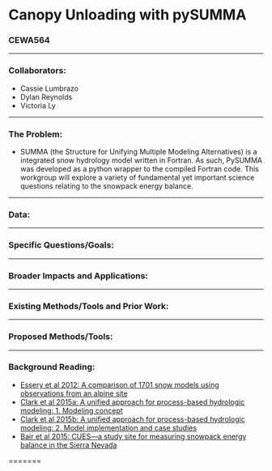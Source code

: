# Canopy Unloading with pySUMMA

### CEWA564

---

### Collaborators:
* Cassie Lumbrazo
* Dylan Reynolds
* Victoria Ly

---

### The Problem:
* SUMMA (the Structure for Unifying Multiple Modeling Alternatives) is a integrated snow hydrology model written in Fortran. As such, PySUMMA was developed as a python wrapper to the compiled Fortran code. This workgroup will explore a variety of fundamental yet important science questions relating to the snowpack energy balance.

---

### Data:

---

### Specific Questions/Goals:

---

### Broader Impacts and Applications:

---

### Existing Methods/Tools and Prior Work:

---

### Proposed Methods/Tools:

---

### Background Reading:
* [Essery et al 2012: A comparison of 1701 snow models using observations from an alpine site](https://depts.washington.edu/mtnhydr/snowschool/Essery_2013.pdf)
* [Clark et al 2015a: A unified approach for process-based hydrologic modeling: 1. Modeling concept](https://agupubs.onlinelibrary.wiley.com/doi/epdf/10.1002/2015WR017198)
* [Clark et al 2015b: A unified approach for process-based hydrologic modeling: 2. Model implementation and case studies](https://agupubs.onlinelibrary.wiley.com/doi/10.1002/2015WR017200)
* [Bair et al 2015: CUES—a study site for measuring snowpack energy balance in the Sierra Nevada](https://www.frontiersin.org/articles/10.3389/feart.2015.00058/full)

=======
